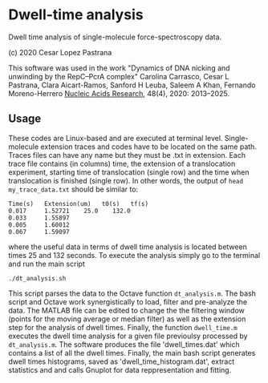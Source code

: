 # Dwell-time analysis
Dwell time analysis of single-molecule force-spectroscopy data.

(c) 2020 Cesar Lopez Pastrana

This software was used in the work "Dynamics of DNA nicking and unwinding by the RepC–PcrA complex" Carolina Carrasco, Cesar L Pastrana, Clara Aicart-Ramos, Sanford H Leuba, Saleem A Khan, Fernando Moreno-Herrero [Nucleic Acids Research](https://academic.oup.com/nar/article/48/4/2013/5701458), 48(4), 2020:  2013–2025.


## Usage

These codes are Linux-based and are executed at terminal level.
Single-molecule extension traces and codes have to be located on the same path. Traces files can have any name but they must be .txt in extension. Each trace file contains (in columns) time, the extension of a translocation experiment, starting time of translocation (single row) and the time when translocation is finished (single row). In other words, the output of `head my_trace_data.txt` should be similar to:

```
Time(s)   Extension(um)   t0(s)   tf(s)
0.017     1.52721    25.0    132.0
0.033     1.55897
0.005     1.60012
0.067     1.59097
```
where the useful data in terms of dwell time analysis is located between times 25 and 132 seconds.
To execute the analysis simply go to the terminal and run the main script
```
./dt_analysis.sh
```
This script parses the data to the Octave function `dt_analysis.m`. The bash script and Octave work synergistically to load, filter and pre-analyze the data. The MATLAB file can be edited to change the the filtering window (points for the moving average or median filter) as well as the extension step for the analysis of dwell times. Finally, the function `dwell_time.m` executes the dwell time analysis for a given file previoulsy processed by `dt_analysis.m`. The software produces the file 'dwell_times.dat' which contains a list of all the dwell times. Finally, the main bash script generates dwell times histograms, saved as 'dwell_time_histogram.dat', extract statistics and and calls Gnuplot for data reppresentation and fitting.
